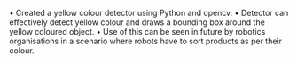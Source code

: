 •	Created a yellow colour detector using Python and opencv. 
•	Detector can effectively detect yellow colour and draws a bounding box around the yellow coloured object. 
•	Use of this can be seen in future by robotics organisations in a scenario where robots have to sort products as per their colour. 

